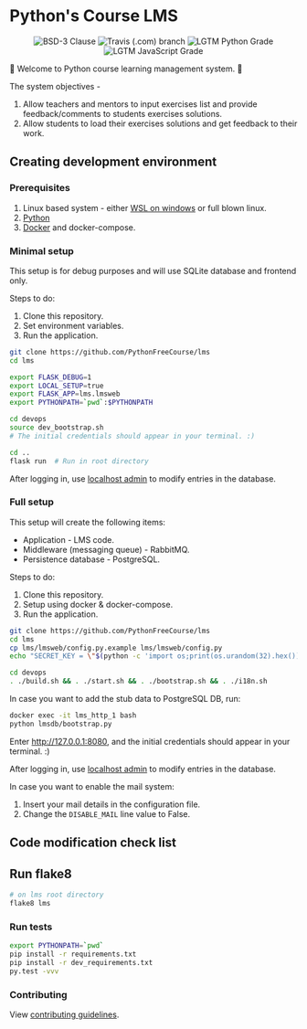 # Python's Course LMS

<p align="center">
  <img title="BSD-3 Clause" src="https://img.shields.io/github/license/PythonFreeCourse/LMS.svg">
  <img title="Travis (.com) branch" src="https://img.shields.io/travis/com/PythonFreeCourse/LMS/master.svg">
  <img title="LGTM Python Grade" src="https://img.shields.io/lgtm/grade/python/github/PythonFreeCourse/LMS.svg">
  <img title="LGTM JavaScript Grade" src="https://img.shields.io/lgtm/grade/javascript/github/PythonFreeCourse/LMS.svg">
</p>

👋 Welcome to Python course learning management system. 🐍

The system objectives -

1. Allow teachers and mentors to input exercises list and provide feedback/comments to students exercises solutions.
2. Allow students to load their exercises solutions and get feedback to their work.

## Creating development environment

### Prerequisites

1. Linux based system - either [WSL on windows](https://docs.microsoft.com/en-us/windows/wsl/install-win10) or full blown linux.
2. [Python](https://www.python.org/downloads/release/python-385/)
3. [Docker](https://docs.docker.com/docker-for-windows/install/) and docker-compose.


### Minimal setup

This setup is for debug purposes and will use SQLite database and frontend only.

Steps to do:

1. Clone this repository.
2. Set environment variables.
3. Run the application.

```bash
git clone https://github.com/PythonFreeCourse/lms
cd lms

export FLASK_DEBUG=1
export LOCAL_SETUP=true
export FLASK_APP=lms.lmsweb
export PYTHONPATH=`pwd`:$PYTHONPATH

cd devops
source dev_bootstrap.sh
# The initial credentials should appear in your terminal. :)

cd ..
flask run  # Run in root directory
```

After logging in, use [localhost admin](https://127.0.0.1:5000/admin) to modify entries in the database.


### Full setup

This setup will create the following items:

* Application - LMS code.
* Middleware (messaging queue) - RabbitMQ.
* Persistence database - PostgreSQL.

Steps to do:

1. Clone this repository.
2. Setup using docker & docker-compose.
3. Run the application.

```bash
git clone https://github.com/PythonFreeCourse/lms
cd lms
cp lms/lmsweb/config.py.example lms/lmsweb/config.py
echo "SECRET_KEY = \"$(python -c 'import os;print(os.urandom(32).hex())')\"" >> lms/lmsweb/config.py

cd devops
. ./build.sh && . ./start.sh && . ./bootstrap.sh && . ./i18n.sh
```

In case you want to add the stub data to PostgreSQL DB, run:

```bash
docker exec -it lms_http_1 bash
python lmsdb/bootstrap.py
```

Enter http://127.0.0.1:8080, and the initial credentials should appear in your terminal. :)

After logging in, use [localhost admin](https://127.0.0.1:8080/admin) to modify entries in the database.

In case you want to enable the mail system:

1. Insert your mail details in the configuration file.
2. Change the `DISABLE_MAIL` line value to False.


## Code modification check list

## Run flake8

```bash
# on lms root directory
flake8 lms
```

### Run tests

```bash
export PYTHONPATH=`pwd`
pip install -r requirements.txt
pip install -r dev_requirements.txt
py.test -vvv
```

### Contributing

View [contributing guidelines](https://github.com/PythonFreeCourse/lms/blob/master/CONTRIBUTING.md).
